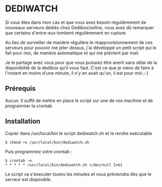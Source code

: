 # DEDIWATCH

Si vous êtes dans mon cas et que vous avez besoin régulièrement de nouveaux serveurs dédiés chez Dedibox/online, vous avez dû remarquer que certains d'entre-eux tombent régulièrement en rupture.

Au lieu de surveiller de manière régulière le réapprovisionnement de ces serveurs pour pouvoir me jeter dessus, j'ai développé un petit script qui le fait pour moi, de manière automatique et qui me prévient par mail.

Je le partage avec vous pour que vous puissiez être averti sans délai de la disponibilité de la dedibox qu'il vous faut. C'est ce que je viens de faire à l'instant en moins d'une minute, il n'y en avait qu'un, il est pour moi ;-)

## Prérequis

Aucun. Il suffit de mettre en place le script sur une de vos machine et de programmer la crontab.

## Installation

Copier dans /usr/local/bin le script dediwatch.sh et le rendre exécutable

    $ chmod +x /usr/local/bin/dediwatch.sh

Puis programmez votre crontab :

    $ crontab -e
    * * * * * /usr/local/bin/dediwatch.sh >/dev/null 2>&1

Le script va s'executer toutes les minutes et vous préviendra dès que le serveur est disponible.
